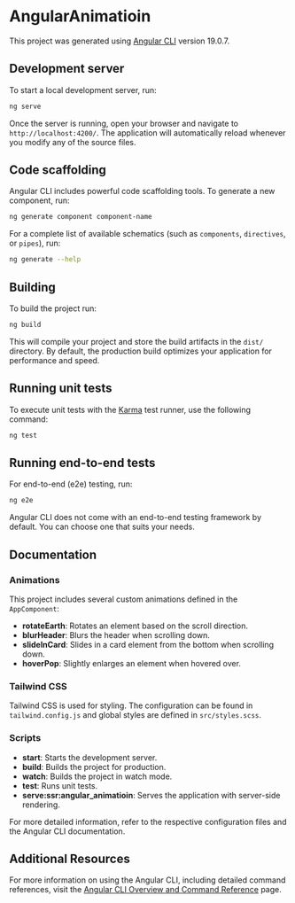 # AngularAnimatioin

This project was generated using [Angular CLI](https://github.com/angular/angular-cli) version 19.0.7.

## Development server

To start a local development server, run:

```bash
ng serve
```

Once the server is running, open your browser and navigate to `http://localhost:4200/`. The application will automatically reload whenever you modify any of the source files.

## Code scaffolding

Angular CLI includes powerful code scaffolding tools. To generate a new component, run:

```bash
ng generate component component-name
```

For a complete list of available schematics (such as `components`, `directives`, or `pipes`), run:

```bash
ng generate --help
```

## Building

To build the project run:

```bash
ng build
```

This will compile your project and store the build artifacts in the `dist/` directory. By default, the production build optimizes your application for performance and speed.

## Running unit tests

To execute unit tests with the [Karma](https://karma-runner.github.io) test runner, use the following command:

```bash
ng test
```

## Running end-to-end tests

For end-to-end (e2e) testing, run:

```bash
ng e2e
```

Angular CLI does not come with an end-to-end testing framework by default. You can choose one that suits your needs.

## Documentation

### Animations

This project includes several custom animations defined in the `AppComponent`:

- **rotateEarth**: Rotates an element based on the scroll direction.
- **blurHeader**: Blurs the header when scrolling down.
- **slideInCard**: Slides in a card element from the bottom when scrolling down.
- **hoverPop**: Slightly enlarges an element when hovered over.

### Tailwind CSS

Tailwind CSS is used for styling. The configuration can be found in `tailwind.config.js` and global styles are defined in `src/styles.scss`.

### Scripts

- **start**: Starts the development server.
- **build**: Builds the project for production.
- **watch**: Builds the project in watch mode.
- **test**: Runs unit tests.
- **serve:ssr:angular_animatioin**: Serves the application with server-side rendering.

For more detailed information, refer to the respective configuration files and the Angular CLI documentation.

## Additional Resources

For more information on using the Angular CLI, including detailed command references, visit the [Angular CLI Overview and Command Reference](https://angular.dev/tools/cli) page.
